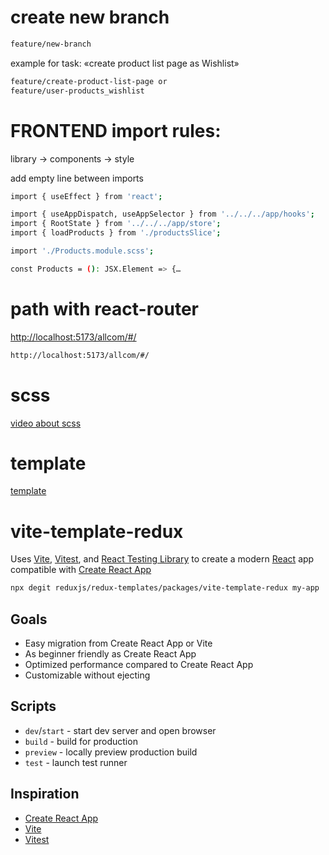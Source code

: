 # create new branch

```sh
feature/new-branch
```

example for task: «create product list page as Wishlist»
```sh
feature/create-product-list-page or
feature/user-products_wishlist
```

# FRONTEND import rules:
library -> components -> style

add empty line between imports

```sh
import { useEffect } from 'react';

import { useAppDispatch, useAppSelector } from '../../../app/hooks';
import { RootState } from '../../../app/store';
import { loadProducts } from './productsSlice';

import './Products.module.scss';

const Products = (): JSX.Element => {… 
```

# path with react-router 

[http://localhost:5173/allcom/#/](http://localhost:5173/allcom/#/)

```sh
http://localhost:5173/allcom/#/
```

# scss 

[video about scss](https://www.youtube.com/watch?v=yzCJwpJrmb4)


# template

[template](https://bootstraptema.ru/stuff/templates_bootstrap/shop/suruchi/7-1-0-5980)


# vite-template-redux

Uses [Vite](https://vitejs.dev/), [Vitest](https://vitest.dev/), and [React Testing Library](https://github.com/testing-library/react-testing-library) to create a modern [React](https://react.dev/) app compatible with [Create React App](https://create-react-app.dev/)

```sh
npx degit reduxjs/redux-templates/packages/vite-template-redux my-app
```

## Goals

- Easy migration from Create React App or Vite
- As beginner friendly as Create React App
- Optimized performance compared to Create React App
- Customizable without ejecting

## Scripts

- `dev`/`start` - start dev server and open browser
- `build` - build for production
- `preview` - locally preview production build
- `test` - launch test runner

## Inspiration

- [Create React App](https://github.com/facebook/create-react-app/tree/main/packages/cra-template)
- [Vite](https://github.com/vitejs/vite/tree/main/packages/create-vite/template-react)
- [Vitest](https://github.com/vitest-dev/vitest/tree/main/examples/react-testing-lib)
